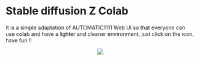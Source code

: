 # Stable diffusion Z Colab
It is a simple adaptation of AUTOMATIC1111 Web Ui so that everyone can use colab and have a lighter and cleaner environment, just click on the icon, have fun !!
 

<a href="https://colab.research.google.com/github/wilzamguerrero/SDZ/blob/main/SDZ.ipynb">
<p align="center">
  <img src="https://github.com/wilzamguerrero/SDZ/blob/main/SDZ_custom/icon/SDZz.png">
</p>

